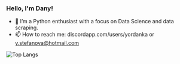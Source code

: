 ### Hello, I'm Dany!

- 🌱 I’m a Python enthusiast with a focus on Data Science and data scraping.
- 📫 How to reach me: discordapp.com/users/yordanka or y.stefanova@hotmail.com

![Top Langs](https://github-readme-stats.vercel.app/api/top-langs/?username=ystefanova5&layout=compact&theme=gruvbox&langs_count=4)

<img src="https://tested-fuchsia-spear.glitch.me/1x1.png?v=1" width="1" height="1" />
